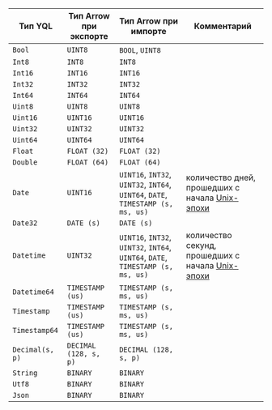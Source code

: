 |Тип YQL|Тип Arrow при экспорте|Тип Arrow при импорте|Комментарий|
|----|----|----|---|
|`Bool`|`UINT8`|`BOOL`, `UINT8`||
|`Int8`|`INT8`|`INT8`||
|`Int16`|`INT16`|`INT16`||
|`Int32`|`INT32`|`INT32`||
|`Int64`|`INT64`|`INT64`||
|`Uint8`|`UINT8`|`UINT8`||
|`Uint16`|`UINT16`|`UINT16`||
|`Uint32`|`UINT32`|`UINT32`||
|`Uint64`|`UINT64`|`UINT64`||
|`Float`|`FLOAT (32)`|`FLOAT (32)`||
|`Double`|`FLOAT (64)`|`FLOAT (64)`||
|`Date`|`UINT16`|`UINT16`, `INT32`, `UINT32`, `INT64`, `UINT64`, `DATE`, `TIMESTAMP (s, ms, us)`|количество дней, прошедших с начала [Unix-эпохи](https://ru.wikipedia.org/wiki/Unix-время)|
|`Date32`|`DATE (s)`|`DATE (s)`||
|`Datetime`|`UINT32`|`UINT16`, `INT32`, `UINT32`, `INT64`, `UINT64`, `DATE`, `TIMESTAMP (s, ms, us)`|количество секунд, прошедших с начала [Unix-эпохи](https://ru.wikipedia.org/wiki/Unix-время)|
|`Datetime64`|`TIMESTAMP (us)`|`TIMESTAMP (s, ms, us)`||
|`Timestamp`|`TIMESTAMP (us)`|`TIMESTAMP (s, ms, us)`||
|`Timestamp64`|`TIMESTAMP (us)`|`TIMESTAMP (s, ms, us)`||
|`Decimal(s, p)`|`DECIMAL (128, s, p)`|`DECIMAL (128, s, p)`||
|`String`|`BINARY`|`BINARY`||
|`Utf8`|`BINARY`|`BINARY`||
|`Json`|`BINARY`|`BINARY`||
